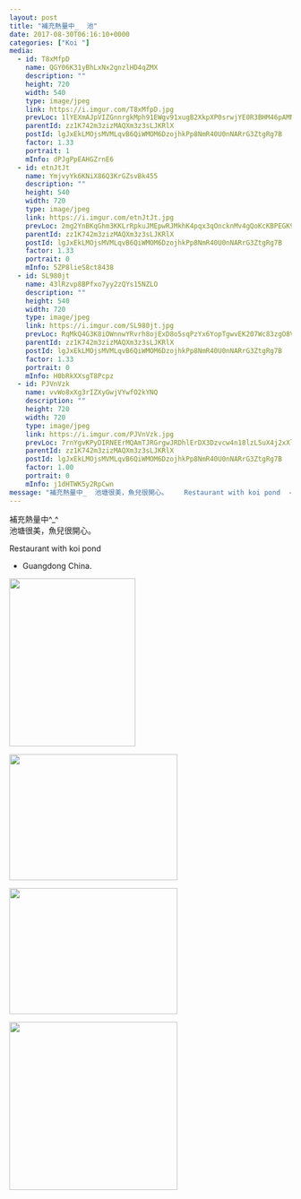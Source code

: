```yaml
---
layout: post
title: "補充熱量中_  池" 
date: 2017-08-30T06:16:10+0000 
categories: ["Koi "] 
media:
  - id: T8xMfpD
    name: QGY06K31yBhLxNx2gnzlHD4qZMX
    description: ""   
    height: 720
    width: 540
    type: image/jpeg
    link: https://i.imgur.com/T8xMfpD.jpg
    prevLoc: 1lYEXmAJpVIZGnnrgkMph91EWgv91xugB2XkpXP0srwjYE0R3BHM46pAMNMRcE0LxR73BwcYwn2m0ABqf1B738r9QxF8x36PPLBgupEN2rgQ49u5DnWyvZnEu9pv941xwrunyWNPky3wtj5E6Ngl17IqJj9GN6gQsrpBVrnoR6Ix44LGME3qFYoX0ggEvmuDW3nGEZ7Wh8W8Bk2E9oh4KqQkR7xjflvZOL4vvxCpNBW7oA0EhVY190598pfNW1NymDrVtmE
    parentId: zz1K742m3zizMAQXm3z3sLJKRlX
    postId: lgJxEkLMOjsMVMLqvB6QiWMOM6DzojhkPp8NmR40U0nNARrG3ZtgRg7B
    factor: 1.33
    portrait: 1
    mInfo: dPJgPpEAHGZrnE6
  - id: etnJtJt
    name: YmjvyYk6KNiX86Q3KrGZsvBk455
    description: ""   
    height: 540
    width: 720
    type: image/jpeg
    link: https://i.imgur.com/etnJtJt.jpg
    prevLoc: 2mg2YnBKqGhm3KKLrRpkuJMEpwRJMkhK4pqx3qOncknMv4gQoKcKBPEGK9KQcpnzQnw381hvM1N25qzxHk84xqWMvQi9rnJm4n2WULXGDp8qKXCQ8Rq61n1Nswr7Y27WwOI50jj9x4ADCW37jNMo6xI7y32no50KF54wp5nBLjUKkkpBPy9Vi3jZ5nnkoKCl7ZPVvP6MS70WlZ0pZkTJg17K23wJFq2wE2RLKoskv09lOVJPu0ZEG53XQJCzmPV01BGkuqp
    parentId: zz1K742m3zizMAQXm3z3sLJKRlX
    postId: lgJxEkLMOjsMVMLqvB6QiWMOM6DzojhkPp8NmR40U0nNARrG3ZtgRg7B
    factor: 1.33
    portrait: 0
    mInfo: 5ZP8lieS8ct8438
  - id: SL980jt
    name: 43lRzvp8BPfxo7yy2zQYs15NZLO
    description: ""   
    height: 540
    width: 720
    type: image/jpeg
    link: https://i.imgur.com/SL980jt.jpg
    prevLoc: RqMkQ4G3K8iOWnnwYRvrh8ojExD8o5sqPzYx6YopTgwvEK207Wc83zgO8V86Ijyzqy0wP7FRyGXQjgAPF7vA9KJZ3ntP50vll9MmUlRQ8pVq9XCV3pzE50gNS3GJLMO438UxLx2kwPA0SRl6qY06P1Ip1vWWAk2ZiDolmDExA2FqKK6oRBkjfR3Qw99g7xhQMplg5NogIBMmWqPV7jSBz99zjm4AhqV3VlEZgwcR3wMZG24Ki2Gl5314NRU5wK0DpZxnHLy
    parentId: zz1K742m3zizMAQXm3z3sLJKRlX
    postId: lgJxEkLMOjsMVMLqvB6QiWMOM6DzojhkPp8NmR40U0nNARrG3ZtgRg7B
    factor: 1.33
    portrait: 0
    mInfo: H0bRkXXsgT8Pcpz
  - id: PJVnVzk
    name: vvWo8xXg3rIZXyGwjVYwfO2kYNQ
    description: ""   
    height: 720
    width: 720
    type: image/jpeg
    link: https://i.imgur.com/PJVnVzk.jpg
    prevLoc: 7rnYgvKPyDIRNEErMQAmTJRGrgwJRDhlErDX3Dzvcw4n18lzL5uX4j2xXlXnIREAGqOpjXsZO4KXAvJph4rDGPxpWQfrw1VWE6METDoE0KVJkjhqnjp5WVW1tl28VpKD0mIAQ6D0oVXkCoYWVvNzNPhLP9XEkGjGuLKmyL65QosVQQqwj7mzURlZQPP4v6TGK80q1NgNTk0PPqjzGMSgJzzm1gylT1oqnBO3k4UR045mlQELs14JWAjO0xFjZkGBWgM9iAK
    parentId: zz1K742m3zizMAQXm3z3sLJKRlX
    postId: lgJxEkLMOjsMVMLqvB6QiWMOM6DzojhkPp8NmR40U0nNARrG3ZtgRg7B
    factor: 1.00
    portrait: 0
    mInfo: j1dHTWK5y2RpCwn
message: "補充熱量中_  池塘很美，魚兒很開心。    Restaurant with koi pond  - Guangdong China."
---
```


補充熱量中^_^  
池塘很美，魚兒很開心。  
  
Restaurant with koi pond  
- Guangdong China.


[//]: #media:  
<a href="https://i.imgur.com/T8xMfpD.jpg"><img src="https://i.imgur.com/T8xMfpD.jpg" height="300" width="225" /></a> 
  

<a href="https://i.imgur.com/etnJtJt.jpg"><img src="https://i.imgur.com/etnJtJt.jpg" height="225" width="300" /></a> 
  

<a href="https://i.imgur.com/SL980jt.jpg"><img src="https://i.imgur.com/SL980jt.jpg" height="225" width="300" /></a> 
  

<a href="https://i.imgur.com/PJVnVzk.jpg"><img src="https://i.imgur.com/PJVnVzk.jpg" height="300" width="300" /></a> 
 
